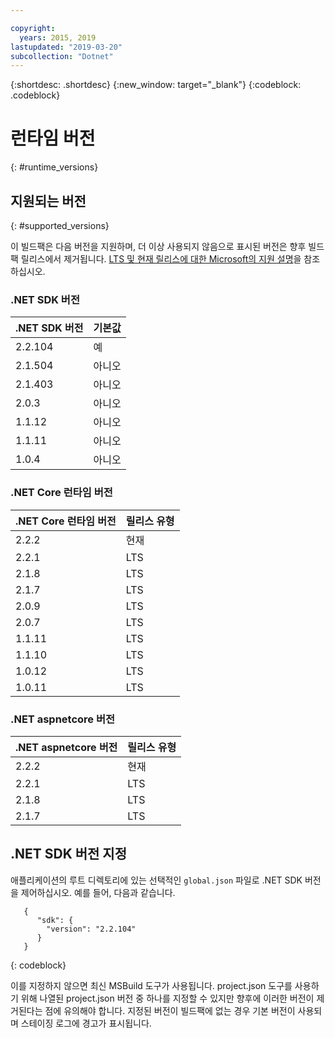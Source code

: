 ```yaml
---

copyright:
  years: 2015, 2019
lastupdated: "2019-03-20"
subcollection: "Dotnet"
---
```


{:shortdesc: .shortdesc}
{:new_window: target="_blank"}
{:codeblock: .codeblock}


# 런타임 버전
{: #runtime_versions}

## 지원되는 버전
{: #supported_versions}

이 빌드팩은 다음 버전을 지원하며, 더 이상 사용되지 않음으로 표시된 버전은 향후 빌드팩 릴리스에서 제거됩니다.  [LTS 및 현재 릴리스에 대한 Microsoft의 지원 설명](https://www.microsoft.com/net/core/support)을 참조하십시오.


### .NET SDK 버전

|.NET SDK 버전        |기본값          |
|-------------------------|------------------|
| 2.2.104                 |예            |
| 2.1.504                 |아니오             |
| 2.1.403                 |아니오             |
| 2.0.3                   |아니오             |
| 1.1.12                  |아니오             |
| 1.1.11                  |아니오             |
|1.0.4                   |아니오             |


### .NET Core 런타임 버전

|.NET Core 런타임 버전 |릴리스 유형      |
|---------------------------|-------------------|
| 2.2.2                     |현재           |  
| 2.2.1                     |LTS               |
| 2.1.8                     |LTS               |
| 2.1.7                     |LTS               |
| 2.0.9                     |LTS               |
| 2.0.7                     |LTS               |
| 1.1.11                    |LTS               |
| 1.1.10                    |LTS               |
| 1.0.12                    |LTS               |
| 1.0.11                    |LTS               |


### .NET aspnetcore 버전

| .NET aspnetcore 버전 |릴리스 유형        |
|---------------------------|-------------------|
| 2.2.2                     |현재           |  
| 2.2.1                     |LTS               |
| 2.1.8                     |LTS               |
| 2.1.7                     |LTS               |



## .NET SDK 버전 지정

애플리케이션의 루트 디렉토리에 있는 선택적인 `global.json` 파일로 .NET SDK 버전을 제어하십시오. 예를 들어, 다음과 같습니다.
```
   {
      "sdk": {
        "version": "2.2.104"
      }
   }
```
{: codeblock}

이를 지정하지 않으면 최신 MSBuild 도구가 사용됩니다.  project.json 도구를 사용하기 위해 나열된 project.json 버전 중 하나를 지정할 수 있지만 향후에 이러한 버전이 제거된다는 점에 유의해야 합니다.  지정된 버전이 빌드팩에 없는 경우 기본 버전이 사용되며 스테이징 로그에 경고가 표시됩니다.
